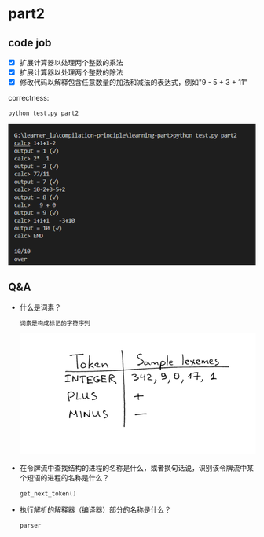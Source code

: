# part2

## code job

- [x] 扩展计算器以处理两个整数的乘法
- [x] 扩展计算器以处理两个整数的除法
- [x] 修改代码以解释包含任意数量的加法和减法的表达式，例如"9 - 5 + 3 + 11"

correctness:

```python
python test.py part2
```

![20220406020918](https://raw.githubusercontent.com/learner-lu/picbed/master/20220406020918.png)

## Q&A

- 什么是词素？

  ```a
  词素是构成标记的字符序列
  ```

  ![20220404173751](https://raw.githubusercontent.com/learner-lu/picbed/master/20220404173751.png)

- 在令牌流中查找结构的进程的名称是什么，或者换句话说，识别该令牌流中某个短语的进程的名称是什么？

  ```a
  get_next_token()
  ```

- 执行解析的解释器（编译器）部分的名称是什么？
  
  ```a
  parser
  ```
